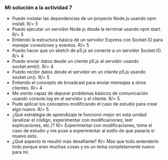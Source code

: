 ### Mi solución a la actividad 7

<!-- Autoevaluación
:::note[🎯 Enunciado] Reflexiona sobre tu propio proceso de aprendizaje durante esta unidad. :::

:::caution[🧐✍️ Evalúate]

Considera las siguientes afirmaciones y evalúa tu nivel de confianza (por ejemplo, en una escala de 1 a 5, donde 1 es 'Nada confiado' y 5 es 'Muy confiado', o simplemente describiendo tu nivel):

Puedo instalar las dependencias de un proyecto Node.js usando npm install.

Puedo ejecutar un servidor Node.js desde la terminal usando npm start.

Entiendo la estructura básica de un servidor Express con Socket.IO para manejar conexiones y eventos.

Puedo hacer que un sketch de p5.js se conecte a un servidor Socket.IO.

Puedo enviar datos desde un cliente p5.js al servidor usando socket.emit().

Puedo recibir datos desde el servidor en un cliente p5.js usando socket.on().

Entiendo el concepto de broadcast para enviar mensajes a otros clientes.

Me siento capaz de depurar problemas básicos de comunicación usando console.log en el servidor y el cliente.

Pude aplicar los conceptos modificando el caso de estudio para crear algo nuevo.

Además, responde brevemente:

¿Qué estrategia de aprendizaje te funcionó mejor en esta unidad (analizar el código, experimentar con modificaciones, leer explicaciones, etc.)?

¿Qué aspecto te resultó más desafiante? :::

:::caution[📤 Entrega] Registra tu autoevaluación en tu bitácora. :::-->

- Puedo instalar las dependencias de un proyecto Node.js usando npm install.
R/= 5
- Puedo ejecutar un servidor Node.js desde la terminal usando npm start.
R/= 5
- Entiendo la estructura básica de un servidor Express con Socket.IO para manejar conexiones y eventos.
R/= 5
- Puedo hacer que un sketch de p5.js se conecte a un servidor Socket.IO.
R/= 4
- Puedo enviar datos desde un cliente p5.js al servidor usando socket.emit().
R/= 4
- Puedo recibir datos desde el servidor en un cliente p5.js usando socket.on().
R/= 5
- Entiendo el concepto de broadcast para enviar mensajes a otros clientes.
R/= 4
- Me siento capaz de depurar problemas básicos de comunicación usando console.log en el servidor y el cliente.
R/= 5
- Pude aplicar los conceptos modificando el caso de estudio para crear algo nuevo.
R/= 5
- ¿Qué estrategia de aprendizaje te funcionó mejor en esta unidad (analizar el código, experimentar con modificaciones, leer explicaciones, etc.)?
R/= Experimentar con modificaciones, tome el caso de estudio y me puse a experimentar al estilo de que pasaría si muevo esto.
- ¿Qué aspecto te resultó más desafiante?
R/= Mas que todo entenderlo todo porque eran muchas cosas y es un tema completamente nuevo para mi.
